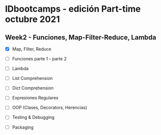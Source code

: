 # IDbootcamps - edición Part-time octubre 2021

## Week2 - Funciones, Map-Filter-Reduce, Lambda

- [X] Map, Filter, Reduce

- [ ] Funciones parte 1 - parte 2

- [ ] Lambda

- [ ] List Comprehension

- [ ] Dict Comprehension

- [ ] Expresiones Regulares

- [ ] OOP (Clases, Decorators, Herencias)

- [ ] Testing & Debugging

- [ ] Packaging

